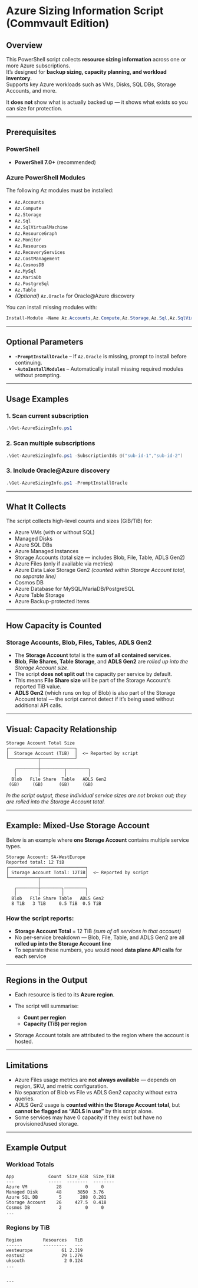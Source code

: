 # Azure Sizing Information Script (Commvault Edition)

## Overview
This PowerShell script collects **resource sizing information** across one or more Azure subscriptions.  
It’s designed for **backup sizing, capacity planning, and workload inventory**.  
Supports key Azure workloads such as VMs, Disks, SQL DBs, Storage Accounts, and more.

It **does not** show what is actually backed up — it shows what exists so you can size for protection.

---

## Prerequisites

### PowerShell
- **PowerShell 7.0+** (recommended)

### Azure PowerShell Modules
The following Az modules must be installed:
- `Az.Accounts`
- `Az.Compute`
- `Az.Storage`
- `Az.Sql`
- `Az.SqlVirtualMachine`
- `Az.ResourceGraph`
- `Az.Monitor`
- `Az.Resources`
- `Az.RecoveryServices`
- `Az.CostManagement`
- `Az.CosmosDB`
- `Az.MySql`
- `Az.MariaDb`
- `Az.PostgreSql`
- `Az.Table`
- *(Optional)* `Az.Oracle` for Oracle@Azure discovery

You can install missing modules with:
```powershell
Install-Module -Name Az.Accounts,Az.Compute,Az.Storage,Az.Sql,Az.SqlVirtualMachine,Az.ResourceGraph,Az.Monitor,Az.Resources,Az.RecoveryServices,Az.CostManagement,Az.CosmosDB,Az.MySql,Az.MariaDb,Az.PostgreSql,Az.Table -Force
````

---

## Optional Parameters

* **`-PromptInstallOracle`** – If `Az.Oracle` is missing, prompt to install before continuing.
* **`-AutoInstallModules`** – Automatically install missing required modules without prompting.

---

## Usage Examples

### 1. Scan current subscription

```powershell
.\Get-AzureSizingInfo.ps1
```

### 2. Scan multiple subscriptions

```powershell
.\Get-AzureSizingInfo.ps1 -SubscriptionIds @("sub-id-1","sub-id-2")
```

### 3. Include Oracle\@Azure discovery

```powershell
.\Get-AzureSizingInfo.ps1 -PromptInstallOracle
```

---

## What It Collects

The script collects high-level counts and sizes (GiB/TiB) for:

* Azure VMs (with or without SQL)
* Managed Disks
* Azure SQL DBs
* Azure Managed Instances
* Storage Accounts (total size — includes Blob, File, Table, ADLS Gen2)
* Azure Files (only if available via metrics)
* Azure Data Lake Storage Gen2 *(counted within Storage Account total, no separate line)*
* Cosmos DB
* Azure Database for MySQL/MariaDB/PostgreSQL
* Azure Table Storage
* Azure Backup-protected items

---

## How Capacity is Counted

### Storage Accounts, Blob, Files, Tables, ADLS Gen2

* The **Storage Account** total is the **sum of all contained services**.
* **Blob**, **File Shares**, **Table Storage**, and **ADLS Gen2** are *rolled up into the Storage Account size*.
* The script **does not split out** the capacity per service by default.
* This means **File Share size** will be part of the Storage Account’s reported TiB value.
* **ADLS Gen2** (which runs on top of Blob) is also part of the Storage Account total — the script cannot detect if it’s being used without additional API calls.

---

## Visual: Capacity Relationship

```text
Storage Account Total Size
┌─────────────────────────┐
│  Storage Account (TiB)  │  <─ Reported by script
└───────────┬─────────────┘
            │
   ┌────────┼─────────┬────────┐
   │        │         │        │
  Blob   File Share  Table   ADLS Gen2
 (GB)     (GB)      (GB)     (GB)
```

*In the script output, these individual service sizes are not broken out; they are rolled into the Storage Account total.*

---

## Example: Mixed-Use Storage Account

Below is an example where **one Storage Account** contains multiple service types.

```text
Storage Account: SA-WestEurope
Reported total: 12 TiB
┌─────────────────────────────┐
│ Storage Account Total: 12TiB│  <─ Reported by script
└───────────┬─────────────────┘
            │
   ┌────────┼────────┐────────┐
   │        │        │        │
  Blob   File Share Table   ADLS Gen2
  8 TiB   3 TiB     0.5 TiB  0.5 TiB
```

### How the script reports:

* **Storage Account Total** = 12 TiB *(sum of all services in that account)*
* No per-service breakdown — Blob, File, Table, and ADLS Gen2 are all **rolled up into the Storage Account line**
* To separate these numbers, you would need **data plane API calls** for each service

---

## Regions in the Output

* Each resource is tied to its **Azure region**.
* The script will summarise:

  * **Count per region**
  * **Capacity (TiB) per region**
* Storage Account totals are attributed to the region where the account is hosted.

---

## Limitations

* Azure Files usage metrics are **not always available** — depends on region, SKU, and metric configuration.
* No separation of Blob vs File vs ADLS Gen2 capacity without extra queries.
* ADLS Gen2 usage is **counted within the Storage Account total**, but **cannot be flagged as “ADLS in use”** by this script alone.
* Some services may have 0 capacity if they exist but have no provisioned/used storage.

---

## Example Output

### Workload Totals

```text
App             Count  Size_GiB  Size_TiB
---             -----  --------  --------
Azure VM           28         0     0
Managed Disk       48      3850  3.76
Azure SQL DB        5       288  0.281
Storage Account    26     427.5  0.418
Cosmos DB           2         0     0
...
```

### Regions by TiB

```text
Region        Resources   TiB
------        ---------   ---
westeurope           61 2.319
eastus2              29 1.276
uksouth               2 0.124
...
```

```

---

